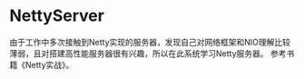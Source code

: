 # NettyServer
  由于工作中多次接触到Netty实现的服务器，发现自己对网络框架和NIO理解比较薄弱，且对搭建高性能服务器很有兴趣，所以在此系统学习Netty服务器。
  参考书籍《Netty实战》。

